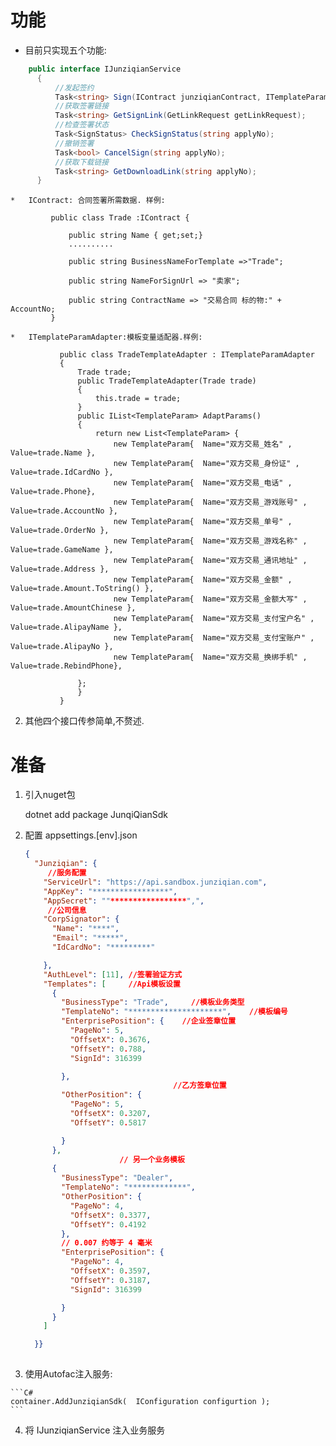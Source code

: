 # 功能

*    目前只实现五个功能:
  ```C#
      public interface IJunziqianService
        {
            //发起签约
            Task<string> Sign(IContract junziqianContract, ITemplateParamAdapter templateParamAdapter);
            //获取签署链接
            Task<string> GetSignLink(GetLinkRequest getLinkRequest);
            //检查签署状态
            Task<SignStatus> CheckSignStatus(string applyNo);
            //撤销签署
            Task<bool> CancelSign(string applyNo);
            //获取下载链接
            Task<string> GetDownloadLink(string applyNo);
        }
```
    *   IContract: 合同签署所需数据. 样例:

             public class Trade :IContract {
                 
                 public string Name { get;set;}
                 ..........

                 public string BusinessNameForTemplate =>"Trade";

                 public string NameForSignUrl => "卖家";

                 public string ContractName => "交易合同 标的物:" + AccountNo;
             }

    *   ITemplateParamAdapter:模板变量适配器.样例:

               public class TradeTemplateAdapter : ITemplateParamAdapter
               {
                   Trade trade;
                   public TradeTemplateAdapter(Trade trade)
                   {
                       this.trade = trade;
                   }
                   public IList<TemplateParam> AdaptParams()
                   {
                       return new List<TemplateParam> {
                           new TemplateParam{  Name="双方交易_姓名" , Value=trade.Name },
                           new TemplateParam{  Name="双方交易_身份证" , Value=trade.IdCardNo },
                           new TemplateParam{  Name="双方交易_电话" , Value=trade.Phone},
                           new TemplateParam{  Name="双方交易_游戏账号" , Value=trade.AccountNo },
                           new TemplateParam{  Name="双方交易_单号" , Value=trade.OrderNo },
                           new TemplateParam{  Name="双方交易_游戏名称" , Value=trade.GameName },
                           new TemplateParam{  Name="双方交易_通讯地址" , Value=trade.Address },
                           new TemplateParam{  Name="双方交易_金额" , Value=trade.Amount.ToString() },
                           new TemplateParam{  Name="双方交易_金额大写" , Value=trade.AmountChinese },
                           new TemplateParam{  Name="双方交易_支付宝户名" , Value=trade.AlipayName },
                           new TemplateParam{  Name="双方交易_支付宝账户" , Value=trade.AlipayNo },
                           new TemplateParam{  Name="双方交易_换绑手机" , Value=trade.RebindPhone},

                   };
                   }
               }

2.   其他四个接口传参简单,不赘述.

# 准备

1.   引入nuget包

        dotnet add package JunqiQianSdk

2.  配置 appsettings.\[env].json

    ```JSON
    {
      "Junziqian": {
         //服务配置
        "ServiceUrl": "https://api.sandbox.junziqian.com", 
        "AppKey": "*****************",
        "AppSecret": ""*****************",",
         //公司信息
        "CorpSignator": {
          "Name": "****",
          "Email": "*****",
          "IdCardNo": "*********"

        },
        "AuthLevel": [11], //签署验证方式
        "Templates": [     //Api模板设置
          {
            "BusinessType": "Trade",     //模板业务类型
            "TemplateNo": "*********************",    //模板编号
            "EnterprisePosition": {    //企业签章位置
              "PageNo": 5,
              "OffsetX": 0.3676,
              "OffsetY": 0.788,
              "SignId": 316399

            },
                                     //乙方签章位置
            "OtherPosition": {
              "PageNo": 5,
              "OffsetX": 0.3207,
              "OffsetY": 0.5817

            }
          },
                         // 另一个业务模板
          {
            "BusinessType": "Dealer",
            "TemplateNo": "*************",
            "OtherPosition": {
              "PageNo": 4,
              "OffsetX": 0.3377,
              "OffsetY": 0.4192
            },
            // 0.007 约等于 4 毫米
            "EnterprisePosition": {
              "PageNo": 4,
              "OffsetX": 0.3597,
              "OffsetY": 0.3187,
              "SignId": 316399

            }
          }
        ]

      }}
      
    ```

3.   使用Autofac注入服务:

    ```C#
    container.AddJunziqianSdk(  IConfiguration configurtion );
    ```

4. 将 IJunziqianService 注入业务服务



